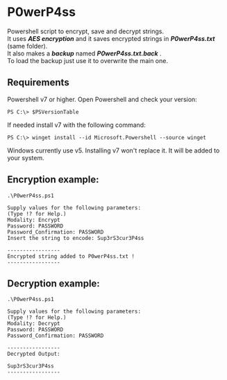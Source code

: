 # P0werP4ss

Powershell script to encrypt, save and decrypt strings.<br>
It uses ***AES encryption*** and it saves encrypted strings in ***P0werP4ss.txt*** (same folder).<br> 
It also makes a ***backup*** named ***P0werP4ss.txt.back*** .<br>
To load the backup just use it to overwrite the main one.<br>

## Requirements
Powershell v7 or higher. Open Powershell and check your version:
```
PS C:\> $PSVersionTable
```
If needed install v7 with the following command:
```
PS C:\> winget install --id Microsoft.Powershell --source winget
```
Windows currently use v5. Installing v7 won't replace it. It will be added to your system. 

## Encryption example:
```
.\P0werP4ss.ps1

Supply values for the following parameters:
(Type !? for Help.)
Modality: Encrypt  
Password: PASSWORD
Password_Confirmation: PASSWORD
Insert the string to encode: Sup3rS3cur3P4ss

-----------------
Encrypted string added to P0werP4ss.txt !
-----------------
```
## Decryption example:

```
.\P0werP4ss.ps1

Supply values for the following parameters:
(Type !? for Help.)
Modality: Decrypt
Password: PASSWORD
Password_Confirmation: PASSWORD

-----------------
Decrypted Output:

Sup3rS3cur3P4ss
-----------------
```
